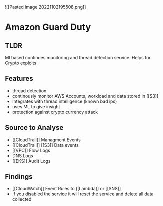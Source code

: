 ![[Pasted image 20221102195508.png]]
# Amazon Guard Duty

## TLDR
Ml based continues monitoring and thread detection service. Helps for Crypto exploits

## Features
- thread detection 
- continously monitor AWS Accounts, workload and data stored in [[S3]]
- integrates with thread intelligence (known bad ips)
- uses ML to give insight
- protection against crypto currency attack

## Source to Analyse
- [[CloudTrail]] Managment Events
- [[CloudTrail]] [[S3]] Data events
- [[VPC]] Flow Logs
- DNS Logs
- [[EKS]] Audit Logs

## Findings
- [[CloudWatch]] Event Rules to [[Lambda]] or [[SNS]]
- If you disabled the service it will reset the service and delete all data collected